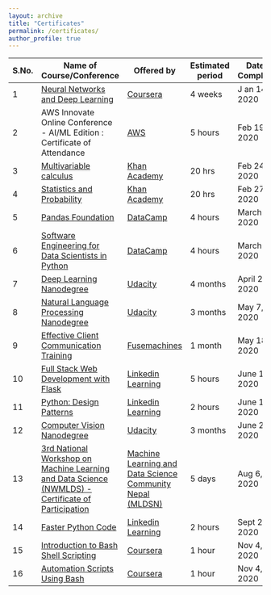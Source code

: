 ```yaml
---
layout: archive
title: "Certificates"
permalink: /certificates/
author_profile: true
---
```


|S.No.|Name of Course/Conference|Offered by|Estimated period|Date of Completion|Certificate|
|---|---|---|---|---|---|
|1|[Neural Networks and Deep Learning](https://www.coursera.org/learn/neural-networks-deep-learning)|[Coursera](https://www.coursera.org/)|4 weeks|J an 14, 2020|[View Certificate](https://www.coursera.org/account/accomplishments/certificate/CW3FA627EM2S)|
|2|AWS Innovate Online Conference - AI/ML Edition : Certificate of Attendance|[AWS](https://aws.amazon.com/)|5 hours|Feb 19, 2020|[View Certificate](https://drive.google.com/open?id=1tIMKDhCth63rFkicrPAUu0vQA3Zudx4C)|
|3|[Multivariable calculus](https://www.khanacademy.org/math/multivariable-calculus)|[Khan Academy](https://www.khanacademy.org/)|20 hrs|Feb 24, 2020|
|4|[Statistics and Probability](https://www.khanacademy.org/math/statistics-probability)|[Khan Academy](https://www.khanacademy.org/)|20 hrs|Feb 27, 2020|
|5|[Pandas Foundation](https://www.datacamp.com/courses/pandas-foundations)|[DataCamp](https://www.datacamp.com/)|4 hours|March 14, 2020|[View Certificate](https://www.datacamp.com/statement-of-accomplishment/course/cbfa5d9e55822bb0766ab866a4dde1c79e7509fa)|
|6|[Software Engineering for Data Scientists in Python](https://www.datacamp.com/courses/software-engineering-for-data-scientists-in-python)|[DataCamp](https://www.datacamp.com/)|4 hours|March 25, 2020|[View Certificate](https://www.datacamp.com/statement-of-accomplishment/course/57f6c72aa989430f77a1b66c081dc40ca7cb8d03)|
|7|[Deep Learning Nanodegree](https://www.udacity.com/course/deep-learning-nanodegree--nd101)|[Udacity](https://www.udacity.com/)|4 months|April 22, 2020|[View Certificate](https://confirm.udacity.com/M7HJGNR3)|
|8|[Natural Language Processing Nanodegree](https://www.udacity.com/course/natural-language-processing-nanodegree--nd892)|[Udacity](https://www.udacity.com/)|3 months|May 7, 2020|[View Certificate](https://confirm.udacity.com/SKL4AQE3)|
|9|[Effective Client Communication Training](https://classroom.google.com/u/0/c/OTk0NTYxMDQ3ODBa)|[Fusemachines](https://fusemachines.com)|1 month|May 18, 2020|[View Certificate](https://drive.google.com/file/d/1pwjxW8upDaO6_YRbv8Z0g26uLtZkipLu/view?usp=sharing)|
|10|[Full Stack Web Development with Flask](http://www.linkedin.com/learning/full-stack-web-development-with-flask)|[Linkedin Learning](https://www.linkedin.com/learning)|5 hours|June 12, 2020|[View Certificate](https://drive.google.com/file/d/1k-9cZ6Zp6wpVCeuantBlSHa4FNKUNWbF/view?usp=sharing)|
|11|[Python: Design Patterns](https://www.linkedin.com/learning/python-design-patterns/next-steps?autoplay=true)|[Linkedin Learning](https://www.linkedin.com/learning)|2 hours|June 14, 2020|[View Certificate](https://drive.google.com/file/d/13eVXfETo4OkJzkFmeen-RzH9cSSOZXQA/view?usp=sharing)|
|12|[Computer Vision Nanodegree](https://www.udacity.com/course/computer-vision-nanodegree--nd891)|[Udacity](https://www.udacity.com/)|3 months|June 29, 2020|[View Certificate](https://confirm.udacity.com/GGYLDZPA)|
|13|[3rd National Workshop on Machine Learning and Data Science (NWMLDS) - Certificate of Participation](https://www.mldsn.org/agenda)|[Machine Learning and Data Science Community Nepal (MLDSN)](https://www.mldsn.org/)|5 days|Aug 6, 2020|[View Certificate](https://drive.google.com/file/d/1TfzEt8_fQXX2f5EGNuETUslmfk1C5Sgj/view?usp=sharing)|
|14|[Faster Python Code](https://www.linkedin.com/learning/faster-python-code)|[Linkedin Learning](https://www.linkedin.com/learning)|2 hours|Sept 25, 2020|[View Certificate](https://drive.google.com/file/d/1irBSMbfj227TnGsWVk1xeRQSDRx67t8P/view?usp=sharing)|
|15|[Introduction to Bash Shell Scripting](https://www.coursera.org/learn/introduction-to-bash-shell-scripting)|[Coursera](https://www.coursera.org/)|1 hour|Nov 4, 2020|[View Certificate](https://www.coursera.org/account/accomplishments/certificate/5MDW2Q3ZV7D2)|
|16|[Automation Scripts Using Bash](https://www.coursera.org/projects/auto-scripts-bash)|[Coursera](https://www.coursera.org/)|1 hour|Nov 4, 2020|[View Certificate](https://www.coursera.org/account/accomplishments/certificate/59AMMXE6F9YR)|

